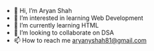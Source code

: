- 👋 Hi, I’m Aryan Shah
- 👀 I’m interested in learning Web Development
- 🌱 I’m currently learning HTML
- 💞️ I’m looking to collaborate on DSA
- 📫 How to reach me aryanyshah81@gmail.com

<!---
aryk18/aryk18 is a ✨ special ✨ repository because its `README.md` (this file) appears on your GitHub profile.
You can click the Preview link to take a look at your changes.
--->
